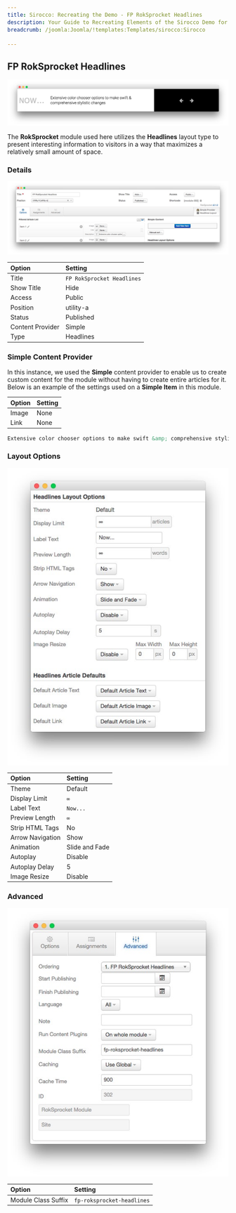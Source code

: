 ```yaml
---
title: Sirocco: Recreating the Demo - FP RokSprocket Headlines
description: Your Guide to Recreating Elements of the Sirocco Demo for Joomla
breadcrumb: /joomla:Joomla/!templates:Templates/sirocco:Sirocco

---
```


FP RokSprocket Headlines
-----

![](assets/demo_2.jpeg)

The **RokSprocket** module used here utilizes the **Headlines** layout type to present interesting information to visitors in a way that maximizes a relatively small amount of space.

### Details

![](assets/demo_2a.jpeg)

|      Option      |          Setting           |
| :--------------- | :------------------------- |
| Title            | `FP RokSprocket Headlines` |
| Show Title       | Hide                       |
| Access           | Public                     |
| Position         | utility-a                  |
| Status           | Published                  |
| Content Provider | Simple                     |
| Type             | Headlines                  |

### Simple Content Provider

In this instance, we used the **Simple** content provider to enable us to create custom content for the module without having to create entire articles for it. Below is an example of the settings used on a **Simple Item** in this module.

| Option | Setting |
| :----- | :------ |
| Image  | None    |
| Link   | None    |

~~~ .html
Extensive color chooser options to make swift &amp; comprehensive stylistic changes
~~~

### Layout Options

![](assets/demo_2b.jpeg)

|      Option      |    Setting     |
| :--------------- | :------------- |
| Theme            | Default        |
| Display Limit    | `∞`            |
| Label Text       | `Now...`       |
| Preview Length   | `∞`            |
| Strip HTML Tags  | No             |
| Arrow Navigation | Show           |
| Animation        | Slide and Fade |
| Autoplay         | Disable        |
| Autoplay Delay   | 5              |
| Image Resize     | Disable        |

### Advanced

![](assets/demo_2c.jpeg)

| Option              | Setting                    |
| :------------------ | :------                    |
| Module Class Suffix | `fp-roksprocket-headlines` |

